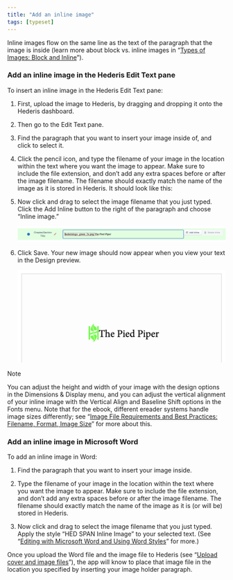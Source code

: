 ```yaml
---
title: "Add an inline image"
tags: [typeset]
---
```

 
<html><body><section data-type="chapter" class="hsecchapter" data-hederis-type="hsecchapter" id="add-an-inline-image" data-pi-attrs="id: add-an-inline-image; data-tags: typeset;" role="doc-chapter" data-tags="typeset" data-author-name=" " data-book-title=" " title="Add an inline image"><p class="hblkp" data-hederis-type="hblkp" id="ppUiubpkb">Inline images flow on the same line as the text of the paragraph that the image is inside (learn more about block vs. inline images in &#8220;<a href="{% link _docs/block-and-inline-images.md %}" class="hspana" data-hederis-type="hspana" id="pNy56IoKV">Types of Images: Block and Inline</a>&#8221;). </p><section class="hwprsubsection" data-hederis-type="hwprsubsection" id="pYXjl7Rzr" data-type="subsection" title="Add an inline image in the Hederis Edit Text pane"><h1 data-hederis-type="hblktitle" class="hblktitle" id="pPSQS3EH2">Add an inline image in the Hederis Edit Text pane</h1><p class="hblkp" data-hederis-type="hblkp" id="pV9VgtLWK">To insert an inline image in the Hederis Edit Text pane:</p><ol class="hwprnumlist" data-hederis-type="hwprnumlist" id="pj2ZwtNlJ"><li class="hblkoli" data-hederis-type="hblkoli" id="liOW5YUNAS"><p class="hblkoli" data-hederis-type="hblklip" id="porcaLbjX">First, upload the image to Hederis, by dragging and dropping it onto the Hederis dashboard.</p></li><li class="hblkoli" data-hederis-type="hblkoli" id="liDJbo2ktR"><p class="hblkoli" data-hederis-type="hblklip" id="p3LusD8DG">Then go to the Edit Text pane.</p></li><li class="hblkoli" data-hederis-type="hblkoli" id="liGqu70hRy"><p class="hblkoli" data-hederis-type="hblklip" id="p1DeKu0Hs">Find the paragraph that you want to insert your image inside of, and click to select it.</p></li><li class="hblkoli" data-hederis-type="hblkoli" id="liFJlFIZO4"><p class="hblkoli" data-hederis-type="hblklip" id="pFCpH6tXT">Click the pencil icon, and type the filename of your image in the location within the text where you want the image to appear. Make sure to include the file extension, and don&#8217;t add any extra spaces before or after the image filename. The filename should exactly match the name of the image as it is stored in Hederis. It should look like this:</p></li><li class="hblkoli" data-hederis-type="hblkoli" id="liGz4U8yCu"><p class="hblkoli" data-hederis-type="hblklip" id="ph0nhS5Qj">Now click and drag to select the image filename that you just typed. Click the Add Inline button to the right of the paragraph and choose &#8220;Inline image.&#8221;</p><img data-hederis-type="hblkimg" class="hblkimg" id="pEpMr2hRz" src="/images/inlineimg1.png" data-img-src="/images/inlineimg1.png"/></li><li class="hblkoli" data-hederis-type="hblkoli" id="li87wDOHq7"><p class="hblkoli" data-hederis-type="hblklip" id="pDmqZYvqX">Click Save. Your new image should now appear when you view your text in the Design preview.</p><img data-hederis-type="hblkimg" class="hblkimg" id="ps739naTQ" src="/images/inlineimg2.png" data-img-src="/images/inlineimg2.png"/></li></ol></section><aside class="hwprbox box" data-hederis-type="hwprbox" id="pAREK8foK" data-type="sidebar"><p class="hblktype" data-hederis-type="hblktype" id="p7mMPojfE">Note</p><p class="hblkp" data-hederis-type="hblkp" id="psPBdQQnj">You can adjust the height and width of your image with the design options in the Dimensions &amp; Display menu, and you can adjust the vertical alignment of your inline image with the Vertical Align and Baseline Shift options in the Fonts menu. Note that for the ebook, different ereader systems handle image sizes differently; see &#8220;<a href="{% link _docs/image_best_practices.md %}" class="hspana" data-hederis-type="hspana" id="pbgx9Gc4M">Image File Requirements and Best Practices: Filename, Format, Image Size</a>&#8221; for more about this.</p></aside><section class="hwprsubsection" data-hederis-type="hwprsubsection" id="pyo6HnPLP" data-type="subsection" title="Add an inline image in Microsoft Word"><h1 data-hederis-type="hblktitle" class="hblktitle" id="pTlYJcTkM">Add an inline image in Microsoft Word</h1><p class="hblkp" data-hederis-type="hblkp" id="p8MbHPsRJ">To add an inline image in Word:</p><ol class="hwprnumlist" data-hederis-type="hwprnumlist" id="pKwF3fsCv"><li class="hblkoli" data-hederis-type="hblkoli" id="liwXwwSuR7"><p class="hblkoli" data-hederis-type="hblklip" id="py5ZHiWZb">Find the paragraph that you want to insert your image inside.</p></li><li class="hblkoli" data-hederis-type="hblkoli" id="li66kiTxxv"><p class="hblkoli" data-hederis-type="hblklip" id="pswqRLUb6">Type the filename of your image in the location within the text where you want the image to appear. Make sure to include the file extension, and don&#8217;t add any extra spaces before or after the image filename. The filename should exactly match the name of the image as it is (or will be) stored in Hederis.</p></li><li class="hblkoli" data-hederis-type="hblkoli" id="liXQhH0gGB"><p class="hblkoli" data-hederis-type="hblklip" id="pnPb02qdB">Now click and drag to select the image filename that you just typed. Apply the style &#8220;HED SPAN Inline Image&#8221; to your selected text. (See &#8220;<a href="{% link _docs/fine-tune-styles.md %}" class="hspana" data-hederis-type="hspana" id="pd3T8x5TS">Editing with Microsoft Word and Using Word Styles</a>&#8221; for more.)</p></li></ol><p class="hblkp" data-hederis-type="hblkp" id="pmWUoMX1g">Once you upload the Word file and the image file to Hederis (see &#8220;<a href="{% link _docs/upload-a-cover.md %}" class="hspana" data-hederis-type="hspana" id="p9L4n4KRh">Upload cover and image files</a>&#8221;), the app will know to place that image file in the location you specified by inserting your image holder paragraph.</p></section></section></body></html>

